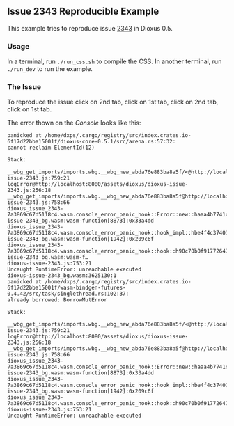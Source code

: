 ## Issue 2343 Reproducible Example

This example tries to reproduce issue [2343](https://github.com/DioxusLabs/dioxus/issues/2343) in Dioxus 0.5.

### Usage

In a terminal, run `./run_css.sh` to compile the CSS.
In another terminal, run `./run_dev` to run the example.

### The Issue

To reproduce the issue click on 2nd tab, click on 1st tab, click on 2nd tab, click on 1st tab.

The error thown on the _Console_ looks like this:

```
panicked at /home/dxps/.cargo/registry/src/index.crates.io-6f17d22bba15001f/dioxus-core-0.5.1/src/arena.rs:57:32:
cannot reclaim ElementId(12)

Stack:

__wbg_get_imports/imports.wbg.__wbg_new_abda76e883ba8a5f/<@http://localhost:8080/assets/dioxus/dioxus-issue-2343.js:759:21
logError@http://localhost:8080/assets/dioxus/dioxus-issue-2343.js:256:18
__wbg_get_imports/imports.wbg.__wbg_new_abda76e883ba8a5f@http://localhost:8080/assets/dioxus/dioxus-issue-2343.js:758:66
dioxus_issue_2343-7a3869c67d5118c4.wasm.console_error_panic_hook::Error::new::haaa4b7741c58d502@http://localhost:8080/assets/dioxus/dioxus-issue-2343_bg.wasm:wasm-function[8873]:0x33a4dd
dioxus_issue_2343-7a3869c67d5118c4.wasm.console_error_panic_hook::hook_impl::hbe4f4c374010cc7a@http://localhost:8080/assets/dioxus/dioxus-issue-2343_bg.wasm:wasm-function[1942]:0x209c6f
dioxus_issue_2343-7a3869c67d5118c4.wasm.console_error_panic_hook::hook::h90c70b0f91772647@http://localhost:8080/assets/dioxus/dioxus-issue-2343_bg.wasm:wasm-f…
dioxus-issue-2343.js:753:21
Uncaught RuntimeError: unreachable executed
dioxus-issue-2343_bg.wasm:3625130:1
panicked at /home/dxps/.cargo/registry/src/index.crates.io-6f17d22bba15001f/wasm-bindgen-futures-0.4.42/src/task/singlethread.rs:102:37:
already borrowed: BorrowMutError

Stack:

__wbg_get_imports/imports.wbg.__wbg_new_abda76e883ba8a5f/<@http://localhost:8080/assets/dioxus/dioxus-issue-2343.js:759:21
logError@http://localhost:8080/assets/dioxus/dioxus-issue-2343.js:256:18
__wbg_get_imports/imports.wbg.__wbg_new_abda76e883ba8a5f@http://localhost:8080/assets/dioxus/dioxus-issue-2343.js:758:66
dioxus_issue_2343-7a3869c67d5118c4.wasm.console_error_panic_hook::Error::new::haaa4b7741c58d502@http://localhost:8080/assets/dioxus/dioxus-issue-2343_bg.wasm:wasm-function[8873]:0x33a4dd
dioxus_issue_2343-7a3869c67d5118c4.wasm.console_error_panic_hook::hook_impl::hbe4f4c374010cc7a@http://localhost:8080/assets/dioxus/dioxus-issue-2343_bg.wasm:wasm-function[1942]:0x209c6f
dioxus_issue_2343-7a3869c67d5118c4.wasm.console_error_panic_hook::hook::h90c70b0f91772647@http://localhost:8080/assets/dioxus/dioxu…
dioxus-issue-2343.js:753:21
Uncaught RuntimeError: unreachable executed
```
